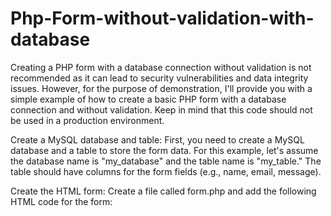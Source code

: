 # Php-Form-without-validation-with-database

Creating a PHP form with a database connection without validation is not recommended as it can lead to security vulnerabilities and data integrity issues. However, for the purpose of demonstration, I'll provide you with a simple example of how to create a basic PHP form with a database connection and without validation. Keep in mind that this code should not be used in a production environment.

Create a MySQL database and table:
First, you need to create a MySQL database and a table to store the form data. For this example, let's assume the database name is "my_database" and the table name is "my_table." The table should have columns for the form fields (e.g., name, email, message).

Create the HTML form:
Create a file called form.php and add the following HTML code for the form:
